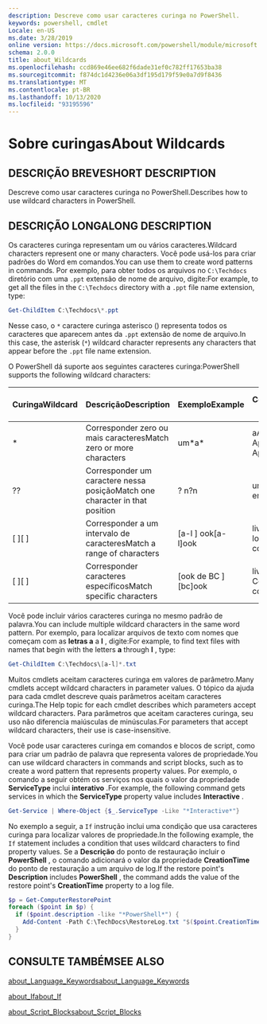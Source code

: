 ```yaml
---
description: Descreve como usar caracteres curinga no PowerShell.
keywords: powershell, cmdlet
Locale: en-US
ms.date: 3/28/2019
online version: https://docs.microsoft.com/powershell/module/microsoft.powershell.core/about/about_wildcards?view=powershell-6&WT.mc_id=ps-gethelp
schema: 2.0.0
title: about_Wildcards
ms.openlocfilehash: ccd869e46ee682f6dade31ef0c782ff17653ba38
ms.sourcegitcommit: f874dc1d4236e06a3df195d179f59e0a7d9f8436
ms.translationtype: MT
ms.contentlocale: pt-BR
ms.lasthandoff: 10/13/2020
ms.locfileid: "93195596"
---
```

# <a name="about-wildcards"></a><span data-ttu-id="2b438-104">Sobre curingas</span><span class="sxs-lookup"><span data-stu-id="2b438-104">About Wildcards</span></span>

## <a name="short-description"></a><span data-ttu-id="2b438-105">DESCRIÇÃO BREVE</span><span class="sxs-lookup"><span data-stu-id="2b438-105">SHORT DESCRIPTION</span></span>

<span data-ttu-id="2b438-106">Descreve como usar caracteres curinga no PowerShell.</span><span class="sxs-lookup"><span data-stu-id="2b438-106">Describes how to use wildcard characters in PowerShell.</span></span>

## <a name="long-description"></a><span data-ttu-id="2b438-107">DESCRIÇÃO LONGA</span><span class="sxs-lookup"><span data-stu-id="2b438-107">LONG DESCRIPTION</span></span>

<span data-ttu-id="2b438-108">Os caracteres curinga representam um ou vários caracteres.</span><span class="sxs-lookup"><span data-stu-id="2b438-108">Wildcard characters represent one or many characters.</span></span> <span data-ttu-id="2b438-109">Você pode usá-los para criar padrões do Word em comandos.</span><span class="sxs-lookup"><span data-stu-id="2b438-109">You can use them to create word patterns in commands.</span></span> <span data-ttu-id="2b438-110">Por exemplo, para obter todos os arquivos no `C:\Techdocs` diretório com uma `.ppt` extensão de nome de arquivo, digite:</span><span class="sxs-lookup"><span data-stu-id="2b438-110">For example, to get all the files in the `C:\Techdocs` directory with a `.ppt` file name extension, type:</span></span>

```powershell
Get-ChildItem C:\Techdocs\*.ppt
```

<span data-ttu-id="2b438-111">Nesse caso, o `*` caractere curinga asterisco () representa todos os caracteres que aparecem antes da `.ppt` extensão de nome de arquivo.</span><span class="sxs-lookup"><span data-stu-id="2b438-111">In this case, the asterisk (`*`) wildcard character represents any characters that appear before the `.ppt` file name extension.</span></span>

<span data-ttu-id="2b438-112">O PowerShell dá suporte aos seguintes caracteres curinga:</span><span class="sxs-lookup"><span data-stu-id="2b438-112">PowerShell supports the following wildcard characters:</span></span>

|<span data-ttu-id="2b438-113">Curinga</span><span class="sxs-lookup"><span data-stu-id="2b438-113">Wildcard</span></span>|<span data-ttu-id="2b438-114">Descrição</span><span class="sxs-lookup"><span data-stu-id="2b438-114">Description</span></span>               |<span data-ttu-id="2b438-115">Exemplo</span><span class="sxs-lookup"><span data-stu-id="2b438-115">Example</span></span> |<span data-ttu-id="2b438-116">Corresponder a</span><span class="sxs-lookup"><span data-stu-id="2b438-116">Match</span></span>        |<span data-ttu-id="2b438-117">Sem correspondência</span><span class="sxs-lookup"><span data-stu-id="2b438-117">No Match</span></span>|
|--------|--------------------------|--------|-------------|--------|
|\*      |<span data-ttu-id="2b438-118">Corresponder zero ou mais caracteres</span><span class="sxs-lookup"><span data-stu-id="2b438-118">Match zero or more characters</span></span> | <span data-ttu-id="2b438-119">um\*</span><span class="sxs-lookup"><span data-stu-id="2b438-119">a\*</span></span>  | <span data-ttu-id="2b438-120">aA, AG, Apple</span><span class="sxs-lookup"><span data-stu-id="2b438-120">aA, ag, Apple</span></span> | <span data-ttu-id="2b438-121">banana</span><span class="sxs-lookup"><span data-stu-id="2b438-121">banana</span></span> |
|<span data-ttu-id="2b438-122">?</span><span class="sxs-lookup"><span data-stu-id="2b438-122">?</span></span>       |<span data-ttu-id="2b438-123">Corresponder um caractere nessa posição</span><span class="sxs-lookup"><span data-stu-id="2b438-123">Match one character in that position</span></span> | <span data-ttu-id="2b438-124">? n</span><span class="sxs-lookup"><span data-stu-id="2b438-124">?n</span></span> | <span data-ttu-id="2b438-125">um, em, em</span><span class="sxs-lookup"><span data-stu-id="2b438-125">an, in, on</span></span> | <span data-ttu-id="2b438-126">executa</span><span class="sxs-lookup"><span data-stu-id="2b438-126">ran</span></span> |
|<span data-ttu-id="2b438-127">\[ \]</span><span class="sxs-lookup"><span data-stu-id="2b438-127">\[ \]</span></span>   |<span data-ttu-id="2b438-128">Corresponder a um intervalo de caracteres</span><span class="sxs-lookup"><span data-stu-id="2b438-128">Match a range of characters</span></span> | <span data-ttu-id="2b438-129">\[a-l \] ook</span><span class="sxs-lookup"><span data-stu-id="2b438-129">\[a-l\]ook</span></span> | <span data-ttu-id="2b438-130">livro, Cook, look</span><span class="sxs-lookup"><span data-stu-id="2b438-130">book, cook, look</span></span> | <span data-ttu-id="2b438-131">eram</span><span class="sxs-lookup"><span data-stu-id="2b438-131">took</span></span> |
|<span data-ttu-id="2b438-132">\[ \]</span><span class="sxs-lookup"><span data-stu-id="2b438-132">\[ \]</span></span>   |<span data-ttu-id="2b438-133">Corresponder caracteres específicos</span><span class="sxs-lookup"><span data-stu-id="2b438-133">Match specific characters</span></span> | <span data-ttu-id="2b438-134">\[ook de BC \]</span><span class="sxs-lookup"><span data-stu-id="2b438-134">\[bc\]ook</span></span> | <span data-ttu-id="2b438-135">livro, Cook</span><span class="sxs-lookup"><span data-stu-id="2b438-135">book, cook</span></span> | <span data-ttu-id="2b438-136">fixação</span><span class="sxs-lookup"><span data-stu-id="2b438-136">hook</span></span> |

<span data-ttu-id="2b438-137">Você pode incluir vários caracteres curinga no mesmo padrão de palavra.</span><span class="sxs-lookup"><span data-stu-id="2b438-137">You can include multiple wildcard characters in the same word pattern.</span></span> <span data-ttu-id="2b438-138">Por exemplo, para localizar arquivos de texto com nomes que começam com as **letras a** a **l** , digite:</span><span class="sxs-lookup"><span data-stu-id="2b438-138">For example, to find text files with names that begin with the letters **a** through **l** , type:</span></span>

```powershell
Get-ChildItem C:\Techdocs\[a-l]*.txt
```

<span data-ttu-id="2b438-139">Muitos cmdlets aceitam caracteres curinga em valores de parâmetro.</span><span class="sxs-lookup"><span data-stu-id="2b438-139">Many cmdlets accept wildcard characters in parameter values.</span></span> <span data-ttu-id="2b438-140">O tópico da ajuda para cada cmdlet descreve quais parâmetros aceitam caracteres curinga.</span><span class="sxs-lookup"><span data-stu-id="2b438-140">The Help topic for each cmdlet describes which parameters accept wildcard characters.</span></span> <span data-ttu-id="2b438-141">Para parâmetros que aceitam caracteres curinga, seu uso não diferencia maiúsculas de minúsculas.</span><span class="sxs-lookup"><span data-stu-id="2b438-141">For parameters that accept wildcard characters, their use is case-insensitive.</span></span>

<span data-ttu-id="2b438-142">Você pode usar caracteres curinga em comandos e blocos de script, como para criar um padrão de palavra que representa valores de propriedade.</span><span class="sxs-lookup"><span data-stu-id="2b438-142">You can use wildcard characters in commands and script blocks, such as to create a word pattern that represents property values.</span></span> <span data-ttu-id="2b438-143">Por exemplo, o comando a seguir obtém os serviços nos quais o valor da propriedade **ServiceType** inclui **interativo** .</span><span class="sxs-lookup"><span data-stu-id="2b438-143">For example, the following command gets services in which the **ServiceType** property value includes **Interactive** .</span></span>

```powershell
Get-Service | Where-Object {$_.ServiceType -Like "*Interactive*"}
```

<span data-ttu-id="2b438-144">No exemplo a seguir, a `If` instrução inclui uma condição que usa caracteres curinga para localizar valores de propriedade.</span><span class="sxs-lookup"><span data-stu-id="2b438-144">In the following example, the `If` statement includes a condition that uses wildcard characters to find property values.</span></span> <span data-ttu-id="2b438-145">Se a **Descrição** do ponto de restauração incluir o **PowerShell** , o comando adicionará o valor da propriedade **CreationTime** do ponto de restauração a um arquivo de log.</span><span class="sxs-lookup"><span data-stu-id="2b438-145">If the restore point's **Description** includes **PowerShell** , the command adds the value of the restore point's **CreationTime** property to a log file.</span></span>

```powershell
$p = Get-ComputerRestorePoint
foreach ($point in $p) {
  if ($point.description -like "*PowerShell*") {
    Add-Content -Path C:\TechDocs\RestoreLog.txt "$($point.CreationTime)"
  }
}
```

## <a name="see-also"></a><span data-ttu-id="2b438-146">CONSULTE TAMBÉM</span><span class="sxs-lookup"><span data-stu-id="2b438-146">SEE ALSO</span></span>

[<span data-ttu-id="2b438-147">about_Language_Keywords</span><span class="sxs-lookup"><span data-stu-id="2b438-147">about_Language_Keywords</span></span>](about_Language_Keywords.md)

[<span data-ttu-id="2b438-148">about_If</span><span class="sxs-lookup"><span data-stu-id="2b438-148">about_If</span></span>](about_If.md)

[<span data-ttu-id="2b438-149">about_Script_Blocks</span><span class="sxs-lookup"><span data-stu-id="2b438-149">about_Script_Blocks</span></span>](about_Script_Blocks.md)
